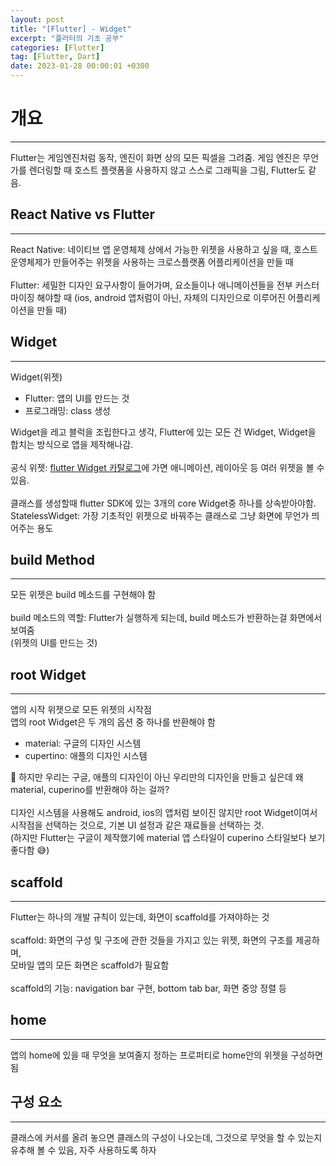 ```yaml
---
layout: post
title: "[Flutter] - Widget"
excerpt: "플러터의 기초 공부"
categories: [Flutter]
tag: [Flutter, Dart]
date: 2023-01-28 00:00:01 +0300
---
```


# 개요
--------------
Flutter는 게임엔진처럼 동작, 엔진이 화면 상의 모든 픽셀을 그려줌. 게임 엔진은 무언가를 렌더링할 때 호스트 플랫폼을 사용하지 않고 스스로 그래픽을 그림, Flutter도 같음.

## React Native vs Flutter
--------------
React Native: 네이티브 앱 운영체제 상에서 가능한 위젯을 사용하고 싶을 때, 호스트 운영체제가 만들어주는 위젯을 사용하는 크로스플랫폼 어플리케이션을 만들 때<br><br>
Flutter: 세밀한 디자인 요구사항이 들어가며, 요소들이나 애니메이션들을 전부 커스터마이징 해야할 때 (ios, android 앱처럼이 아닌, 자체의 디자인으로 이루어진 어플리케이션을 만들 때)

## Widget
--------------
Widget(위젯)
+ Flutter: 앱의 UI를 만드는 것
+ 프로그래밍: class 생성

Widget을 레고 블럭을 조립한다고 생각, Flutter에 있는 모든 건 Widget, Widget을 합치는 방식으로 앱을 제작해나감.<br><br>
공식 위젯: [flutter Widget 카탈로그](https://docs.flutter.dev/development/ui/widgets)에 가면 애니메이션, 레이아웃 등 여러 위젯을 볼 수 있음.<br><br>
클래스를 생성할때 flutter SDK에 있는 3개의 core Widget중 하나를 상속받아야함.<br>
StatelessWidget: 가장 기초적인 위젯으로 바꿔주는 클래스로 그냥 화면에 무언가 띄어주는 용도

## build Method
--------------
모든 위젯은 build 메소드를 구현해야 함<br><br>
build 메소드의 역할: Flutter가 실행하게 되는데, build 메소드가 반환하는걸 화면에서 보여줌<br>
(위젯의 UI를 만드는 것)

## root Widget
--------------
앱의 시작 위젯으로 모든 위젯의 시작점<br>
앱의 root Widget은 두 개의 옵션 중 하나를 반환해야 함
- material: 구글의 디자인 시스템
- cupertino:  애플의 디자인 시스템

🤔 하지만 우리는 구글, 애플의 디자인이 아닌 우리만의 디자인을 만들고 싶은데 왜 material, cuperino를 반환해야 하는 걸까?<br><br>
디자인 시스템을 사용해도 android, ios의 앱처럼 보이진 않지만 root Widget이여서 시작점을 선택하는 것으로, 기본 UI 설정과 같은 재료들을 선택하는 것.<br>
(하지만 Flutter는 구글이 제작했기에 material 앱 스타일이 cuperino 스타일보다 보기 좋다함 😅)

## scaffold
--------------
Flutter는 하나의 개발 규칙이 있는데, 화면이 scaffold를 가져야하는 것<br><br>
scaffold: 화면의 구성 및 구조에 관한 것들을 가지고 있는 위젯, 화면의 구조를 제공하며,<br>
모바일 앱의 모든 화면은 scaffold가 필요함<br><br>
scaffold의 기능: navigation bar 구현, bottom tab bar, 화면 중앙 정렬 등

## home
--------------
앱의 home에 있을 때 무엇을 보여줄지 정하는 프로퍼티로 home안의 위젯을 구성하면 됨

## 구성 요소
--------------
클래스에 커서를 올려 놓으면 클래스의 구성이 나오는데, 그것으로 무엇을 할 수 있는지 유추해 볼 수 있음, 자주 사용하도록 하자